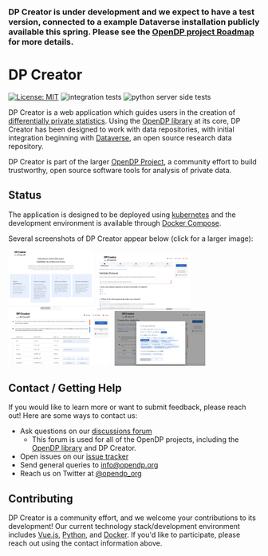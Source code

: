 ### DP Creator is under development and we expect to have a test version, connected to a example Dataverse installation publicly available this spring. Please see the [OpenDP project Roadmap](https://opendp.org/roadmap) for more details.

# DP Creator

[![License: MIT](https://img.shields.io/badge/License-MIT-yellow.svg)](https://opensource.org/licenses/MIT)
![integration tests](https://github.com/opendp/dpcreator/actions/workflows/cypress.yml/badge.svg)
![python server side tests](https://github.com/opendp/dpcreator/actions/workflows/python-app.yml/badge.svg)

DP Creator is a web application which guides users in the creation of [differentially private statistics](https://opendp.org/about#whatisdifferentialprivacy). Using the [OpenDP library](https://github.com/opendp/opendp) at its core, DP Creator has been designed to work with data repositories, with initial integration beginning with [Dataverse](https://dataverse.org/), an open source research data repository. 

DP Creator is part of the larger [OpenDP Project](https://opendp.org), a community effort to build trustworthy, open source software tools for analysis of private data. 


## Status

The application is designed to be deployed using [kubernetes](https://kubernetes.io/) and the development environment is available through [Docker Compose](https://docs.docker.com/compose/).

Several screenshots of DP Creator appear below (click for a larger image):

[<img src="doc_images/dpcreator_home.png" alt="DP Creator home" height="120">](doc_images/dpcreator_home.png)&nbsp;
[<img src="doc_images/dpcreator_02_questions.png" alt="DP Creator home" height="110">](doc_images/dpcreator_02_questions.png)&nbsp;
[<img src="doc_images/dpcreator_03_set.png" alt="DP Creator home" height="110">](doc_images/dpcreator_03_set.png)&nbsp;
[<img src="doc_images/dpcreator_04.create.png" alt="DP Creator home" height="110">](doc_images/dpcreator_04.create.png)


## Contact / Getting Help

If you would like to learn more or want to submit feedback, please reach out! Here are some ways to contact us:

* Ask questions on our [discussions forum](https://github.com/opendp/opendp/discussions)
  * This forum is used for all of the OpenDP projects, including the [OpenDP library](https://github.com/opendp/opendp) and DP Creator. 
* Open issues on our [issue tracker](https://github.com/opendp/dpcreator/issues)
* Send general queries to [info@opendp.org](mailto:info@opendp.org?subject=DP%20Creator)
* Reach us on Twitter at [@opendp_org](https://twitter.com/opendp_org)

## Contributing

DP Creator is a community effort, and we welcome your contributions to its development! Our current technology stack/development environment includes [Vue.js](https://vuejs.org/), [Python](https://www.python.org/), and [Docker](https://www.docker.com/). If you'd like to participate, please reach out using the contact information above.

